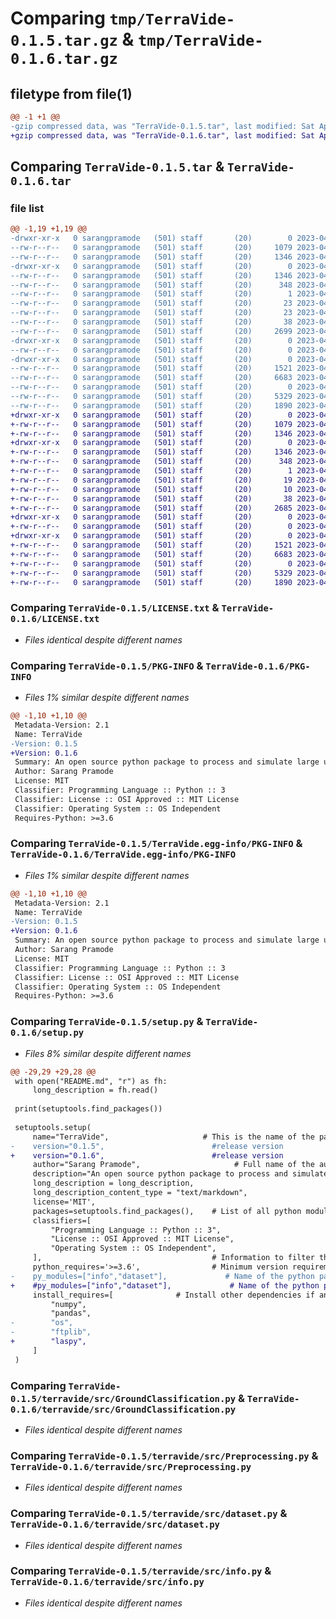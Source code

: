 # Comparing `tmp/TerraVide-0.1.5.tar.gz` & `tmp/TerraVide-0.1.6.tar.gz`

## filetype from file(1)

```diff
@@ -1 +1 @@
-gzip compressed data, was "TerraVide-0.1.5.tar", last modified: Sat Apr 15 03:09:43 2023, max compression
+gzip compressed data, was "TerraVide-0.1.6.tar", last modified: Sat Apr 15 03:13:22 2023, max compression
```

## Comparing `TerraVide-0.1.5.tar` & `TerraVide-0.1.6.tar`

### file list

```diff
@@ -1,19 +1,19 @@
-drwxr-xr-x   0 sarangpramode   (501) staff       (20)        0 2023-04-15 03:09:42.999806 TerraVide-0.1.5/
--rw-r--r--   0 sarangpramode   (501) staff       (20)     1079 2023-04-13 21:41:11.000000 TerraVide-0.1.5/LICENSE.txt
--rw-r--r--   0 sarangpramode   (501) staff       (20)     1346 2023-04-15 03:09:42.999616 TerraVide-0.1.5/PKG-INFO
-drwxr-xr-x   0 sarangpramode   (501) staff       (20)        0 2023-04-15 03:09:42.998626 TerraVide-0.1.5/TerraVide.egg-info/
--rw-r--r--   0 sarangpramode   (501) staff       (20)     1346 2023-04-15 03:09:42.000000 TerraVide-0.1.5/TerraVide.egg-info/PKG-INFO
--rw-r--r--   0 sarangpramode   (501) staff       (20)      348 2023-04-15 03:09:42.000000 TerraVide-0.1.5/TerraVide.egg-info/SOURCES.txt
--rw-r--r--   0 sarangpramode   (501) staff       (20)        1 2023-04-15 03:09:42.000000 TerraVide-0.1.5/TerraVide.egg-info/dependency_links.txt
--rw-r--r--   0 sarangpramode   (501) staff       (20)       23 2023-04-15 03:09:42.000000 TerraVide-0.1.5/TerraVide.egg-info/requires.txt
--rw-r--r--   0 sarangpramode   (501) staff       (20)       23 2023-04-15 03:09:42.000000 TerraVide-0.1.5/TerraVide.egg-info/top_level.txt
--rw-r--r--   0 sarangpramode   (501) staff       (20)       38 2023-04-15 03:09:42.999856 TerraVide-0.1.5/setup.cfg
--rw-r--r--   0 sarangpramode   (501) staff       (20)     2699 2023-04-15 03:08:07.000000 TerraVide-0.1.5/setup.py
-drwxr-xr-x   0 sarangpramode   (501) staff       (20)        0 2023-04-15 03:09:42.998740 TerraVide-0.1.5/terravide/
--rw-r--r--   0 sarangpramode   (501) staff       (20)        0 2023-04-15 03:09:35.000000 TerraVide-0.1.5/terravide/__init__.py
-drwxr-xr-x   0 sarangpramode   (501) staff       (20)        0 2023-04-15 03:09:42.999299 TerraVide-0.1.5/terravide/src/
--rw-r--r--   0 sarangpramode   (501) staff       (20)     1521 2023-04-15 00:08:30.000000 TerraVide-0.1.5/terravide/src/GroundClassification.py
--rw-r--r--   0 sarangpramode   (501) staff       (20)     6683 2023-04-15 00:33:25.000000 TerraVide-0.1.5/terravide/src/Preprocessing.py
--rw-r--r--   0 sarangpramode   (501) staff       (20)        0 2023-04-13 20:29:35.000000 TerraVide-0.1.5/terravide/src/__init__.py
--rw-r--r--   0 sarangpramode   (501) staff       (20)     5329 2023-04-15 00:07:47.000000 TerraVide-0.1.5/terravide/src/dataset.py
--rw-r--r--   0 sarangpramode   (501) staff       (20)     1890 2023-04-14 22:26:22.000000 TerraVide-0.1.5/terravide/src/info.py
+drwxr-xr-x   0 sarangpramode   (501) staff       (20)        0 2023-04-15 03:13:22.375229 TerraVide-0.1.6/
+-rw-r--r--   0 sarangpramode   (501) staff       (20)     1079 2023-04-13 21:41:11.000000 TerraVide-0.1.6/LICENSE.txt
+-rw-r--r--   0 sarangpramode   (501) staff       (20)     1346 2023-04-15 03:13:22.375081 TerraVide-0.1.6/PKG-INFO
+drwxr-xr-x   0 sarangpramode   (501) staff       (20)        0 2023-04-15 03:13:22.374247 TerraVide-0.1.6/TerraVide.egg-info/
+-rw-r--r--   0 sarangpramode   (501) staff       (20)     1346 2023-04-15 03:13:22.000000 TerraVide-0.1.6/TerraVide.egg-info/PKG-INFO
+-rw-r--r--   0 sarangpramode   (501) staff       (20)      348 2023-04-15 03:13:22.000000 TerraVide-0.1.6/TerraVide.egg-info/SOURCES.txt
+-rw-r--r--   0 sarangpramode   (501) staff       (20)        1 2023-04-15 03:13:22.000000 TerraVide-0.1.6/TerraVide.egg-info/dependency_links.txt
+-rw-r--r--   0 sarangpramode   (501) staff       (20)       19 2023-04-15 03:13:22.000000 TerraVide-0.1.6/TerraVide.egg-info/requires.txt
+-rw-r--r--   0 sarangpramode   (501) staff       (20)       10 2023-04-15 03:13:22.000000 TerraVide-0.1.6/TerraVide.egg-info/top_level.txt
+-rw-r--r--   0 sarangpramode   (501) staff       (20)       38 2023-04-15 03:13:22.375273 TerraVide-0.1.6/setup.cfg
+-rw-r--r--   0 sarangpramode   (501) staff       (20)     2685 2023-04-15 03:13:11.000000 TerraVide-0.1.6/setup.py
+drwxr-xr-x   0 sarangpramode   (501) staff       (20)        0 2023-04-15 03:13:22.374361 TerraVide-0.1.6/terravide/
+-rw-r--r--   0 sarangpramode   (501) staff       (20)        0 2023-04-15 03:09:35.000000 TerraVide-0.1.6/terravide/__init__.py
+drwxr-xr-x   0 sarangpramode   (501) staff       (20)        0 2023-04-15 03:13:22.374888 TerraVide-0.1.6/terravide/src/
+-rw-r--r--   0 sarangpramode   (501) staff       (20)     1521 2023-04-15 00:08:30.000000 TerraVide-0.1.6/terravide/src/GroundClassification.py
+-rw-r--r--   0 sarangpramode   (501) staff       (20)     6683 2023-04-15 00:33:25.000000 TerraVide-0.1.6/terravide/src/Preprocessing.py
+-rw-r--r--   0 sarangpramode   (501) staff       (20)        0 2023-04-13 20:29:35.000000 TerraVide-0.1.6/terravide/src/__init__.py
+-rw-r--r--   0 sarangpramode   (501) staff       (20)     5329 2023-04-15 00:07:47.000000 TerraVide-0.1.6/terravide/src/dataset.py
+-rw-r--r--   0 sarangpramode   (501) staff       (20)     1890 2023-04-14 22:26:22.000000 TerraVide-0.1.6/terravide/src/info.py
```

### Comparing `TerraVide-0.1.5/LICENSE.txt` & `TerraVide-0.1.6/LICENSE.txt`

 * *Files identical despite different names*

### Comparing `TerraVide-0.1.5/PKG-INFO` & `TerraVide-0.1.6/PKG-INFO`

 * *Files 1% similar despite different names*

```diff
@@ -1,10 +1,10 @@
 Metadata-Version: 2.1
 Name: TerraVide
-Version: 0.1.5
+Version: 0.1.6
 Summary: An open source python package to process and simulate large urban environments mapped with LiDAR data
 Author: Sarang Pramode
 License: MIT
 Classifier: Programming Language :: Python :: 3
 Classifier: License :: OSI Approved :: MIT License
 Classifier: Operating System :: OS Independent
 Requires-Python: >=3.6
```

### Comparing `TerraVide-0.1.5/TerraVide.egg-info/PKG-INFO` & `TerraVide-0.1.6/TerraVide.egg-info/PKG-INFO`

 * *Files 1% similar despite different names*

```diff
@@ -1,10 +1,10 @@
 Metadata-Version: 2.1
 Name: TerraVide
-Version: 0.1.5
+Version: 0.1.6
 Summary: An open source python package to process and simulate large urban environments mapped with LiDAR data
 Author: Sarang Pramode
 License: MIT
 Classifier: Programming Language :: Python :: 3
 Classifier: License :: OSI Approved :: MIT License
 Classifier: Operating System :: OS Independent
 Requires-Python: >=3.6
```

### Comparing `TerraVide-0.1.5/setup.py` & `TerraVide-0.1.6/setup.py`

 * *Files 8% similar despite different names*

```diff
@@ -29,29 +29,28 @@
 with open("README.md", "r") as fh:
     long_description = fh.read()
 
 print(setuptools.find_packages())
 
 setuptools.setup(
     name="TerraVide",                     # This is the name of the package
-    version="0.1.5",                        #release version
+    version="0.1.6",                        #release version
     author="Sarang Pramode",                     # Full name of the author
     description="An open source python package to process and simulate large urban environments mapped with LiDAR data",
     long_description = long_description,
     long_description_content_type = "text/markdown",
     license='MIT',
     packages=setuptools.find_packages(),    # List of all python modules to be installed
     classifiers=[
         "Programming Language :: Python :: 3",
         "License :: OSI Approved :: MIT License",
         "Operating System :: OS Independent",
     ],                                      # Information to filter the project on PyPi website
     python_requires='>=3.6',                # Minimum version requirement of the package
-    py_modules=["info","dataset"],             # Name of the python package
+    #py_modules=["info","dataset"],             # Name of the python package
     install_requires=[              # Install other dependencies if any
         "numpy",
         "pandas",
-        "os",
-        "ftplib",
+        "laspy",
     ]                     
 )
```

### Comparing `TerraVide-0.1.5/terravide/src/GroundClassification.py` & `TerraVide-0.1.6/terravide/src/GroundClassification.py`

 * *Files identical despite different names*

### Comparing `TerraVide-0.1.5/terravide/src/Preprocessing.py` & `TerraVide-0.1.6/terravide/src/Preprocessing.py`

 * *Files identical despite different names*

### Comparing `TerraVide-0.1.5/terravide/src/dataset.py` & `TerraVide-0.1.6/terravide/src/dataset.py`

 * *Files identical despite different names*

### Comparing `TerraVide-0.1.5/terravide/src/info.py` & `TerraVide-0.1.6/terravide/src/info.py`

 * *Files identical despite different names*

